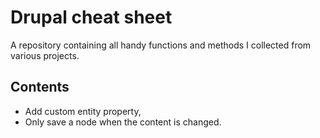 # Drupal cheat sheet
A repository containing all handy functions and methods I collected from various projects.

## Contents
* Add custom entity property,
* Only save a node when the content is changed.
